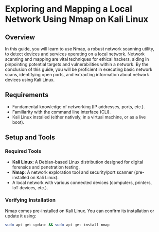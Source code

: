 # Exploring and Mapping a Local Network Using Nmap on Kali Linux

## Overview
In this guide, you will learn to use Nmap, a robust network scanning utility, to detect devices and services operating on a local network. Network scanning and mapping are vital techniques for ethical hackers, aiding in pinpointing potential targets and vulnerabilities within a network. By the conclusion of this guide, you will be proficient in executing basic network scans, identifying open ports, and extracting information about network devices using Kali Linux.

## Requirements
- Fundamental knowledge of networking (IP addresses, ports, etc.).
- Familiarity with the command line interface (CLI).
- Kali Linux installed (either natively, in a virtual machine, or as a live boot).

## Setup and Tools

### Required Tools
- **Kali Linux**: A Debian-based Linux distribution designed for digital forensics and penetration testing.
- **Nmap**: A network exploration tool and security/port scanner (pre-installed on Kali Linux).
- A local network with various connected devices (computers, printers, IoT devices, etc.).

### Verifying Installation
Nmap comes pre-installed on Kali Linux. You can confirm its installation or update it using:
```sh
sudo apt-get update && sudo apt-get install nmap
